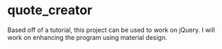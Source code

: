 # quote_creator

Based off of a tutorial, this project can be used to work on jQuery. I will work on enhancing the program using material design. 
